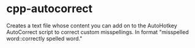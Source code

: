 # cpp-autocorrect
Creates a text file whose content you can add on to the AutoHotkey AutoCorrect script to correct custom misspellings. In format "misspelled word::correctly spelled word."
